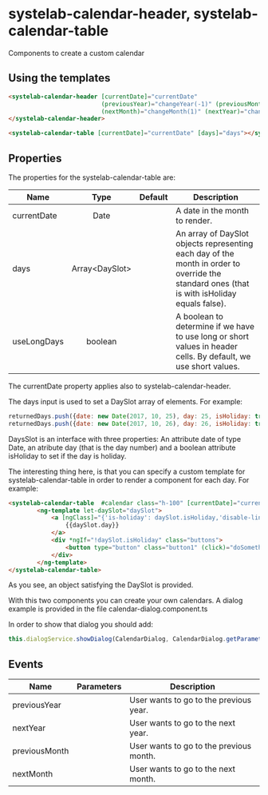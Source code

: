 # systelab-calendar-header, systelab-calendar-table

Components to create a custom calendar

## Using the templates

```html
<systelab-calendar-header [currentDate]="currentDate"
                          (previousYear)="changeYear(-1)" (previousMonth)="changeMonth(-1)"
                          (nextMonth)="changeMonth(1)" (nextYear)="changeYear(1)">
</systelab-calendar-header>

<systelab-calendar-table [currentDate]="currentDate" [days]="days"></systelab-calendar-table>
```


## Properties


The properties for the systelab-calendar-table are:

| Name | Type | Default | Description |
| ---- |:----:|:-------:| ----------- |
| currentDate | Date || A date in the month to render. |
| days | Array&lt;DaySlot&gt; || An array of DaySlot objects representing each day of the month in order to override the standard ones (that is with isHoliday equals false).|
| useLongDays | boolean || A boolean to determine if we have to use long or short values in header cells. By default, we use short values.|

The currentDate property applies also to systelab-calendar-header.

The days input is used to set a DaySlot array of elements. For example:

```javascript
returnedDays.push({date: new Date(2017, 10, 25), day: 25, isHoliday: true});
returnedDays.push({date: new Date(2017, 10, 26), day: 26, isHoliday: true});
```
DaysSlot is an interface with three properties: An attribute date of type Date, an atribute day (that is the day number) and a boolean attribute isHoliday to set if the day is holiday.

The interesting thing here, is that you can specify a custom template for systelab-calendar-table in order to render a component for each day. For example:

```html
<systelab-calendar-table  #calendar class="h-100" [currentDate]="currentDate" [locale]="locale" [days]="days">
        <ng-template let-daySlot="daySlot">
            <a [ngClass]="{'is-holiday': daySlot.isHoliday,'disable-link':daySlot.isDisabled}" (click)="selectDaySlot(daySlot)">
                {{daySlot.day}}
            </a>
            <div *ngIf="!daySlot.isHoliday" class="buttons">
                <button type="button" class="button1" (click)="doSomething(daySlot)"></button>
            </div>
        </ng-template>
</systelab-calendar-table>
```

As you see, an object satisfying the DaySlot is provided.

With this two components you can create your own calendars. A dialog example is provided in the file calendar-dialog.component.ts

In order to show that dialog you should add:

```javascript
this.dialogService.showDialog(CalendarDialog, CalendarDialog.getParameters());
```

## Events

| Name | Parameters | Description |
| ---- |:----------:| ------------|
| previousYear || User wants to go to the previous year.|
| nextYear || User wants to go to the next year.|
| previousMonth || User wants to go to the previous month.|
| nextMonth || User wants to go to the next month.|

